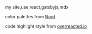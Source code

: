 my site,use react,gatsbyjs,mdx

color palettes from [Nord](https://www.nordtheme.com/)

code highlight style from [overreacted.io](https://github.com/gaearon/overreacted.io)
